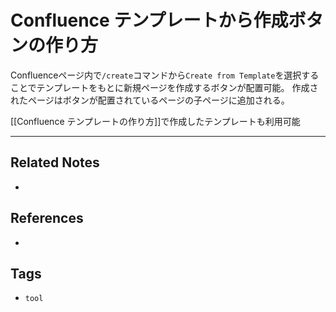 # Confluence テンプレートから作成ボタンの作り方
Confluenceページ内で`/create`コマンドから`Create from Template`を選択することでテンプレートをもとに新規ページを作成するボタンが配置可能。
作成されたページはボタンが配置されているページの子ページに追加される。

[[Confluence テンプレートの作り方]]で作成したテンプレートも利用可能

---
## Related Notes
- 

## References
- 

## Tags
- `tool` 